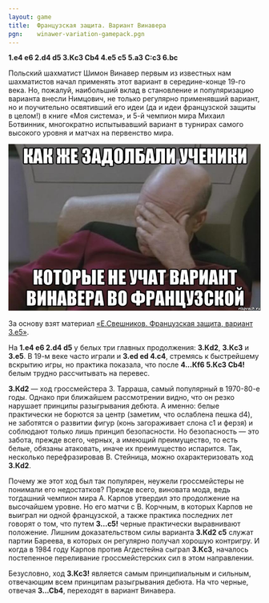 ```yaml
---
layout: game
title:  Французская защита. Вариант Винавера
pgn:    winawer-variation-gamepack.pgn
---
```


**1.e4 e6 2.d4 d5 3.Кc3 Сb4 4.e5 c5 5.a3 С:c3 6.bc**

Польский шахматист Шимон Винавер первым из известных нам шахматистов начал применять этот вариант в середине-конце 19-го века. Но, пожалуй, наибольший вклад в становление и популяризацию варианта внесли Нимцович, не только регулярно применявший вариант, но и поучительно освятивший его идеи (да и идеи французской защиты в целом!) в книге «Моя система», и 5-й чемпион мира Михаил Ботвинник, многократно испытывавший вариант в турнирах самого высокого уровня и матчах на первенство мира.

<img src="facepalm-winawer-variation.jpeg" class="img-responsive">

За основу взят материал [«Е.Свешников. Французская защита, вариант 3.е5»](http://www.e3e5.com/article.php?id=128).

На **1.e4 e6 2.d4 d5** у белых три главных продолжения: **3.Кd2**, **3.Кc3** и **3.e5**. В 19-м веке часто играли и **3.ed ed 4.c4**, стремясь к быстрейшему вскрытию игры, но практика показала, что после **4...Кf6 5.Кc3 Сb4!** белым трудно рассчитывать на перевес.

**3.Кd2** — ход гроссмейстера З. Тарраша, самый популярный в 1970-80-е годы. Однако при ближайшем рассмотрении видно, что он резко нарушает принципы разыгрывания дебюта. А именно: белые практически не борются за центр (заметим, что ослаблена пешка d4), не заботятся о развитии фигур (конь загораживает слона с1 и ферзя) и соблюдают только лишь принцип безопасности. Но безопасность — это забота, прежде всего, черных, а имеющий преимущество, то есть белые, обязаны атаковать, иначе их преимущество испарится. Так, несколько перефразировав В. Стейница, можно охарактеризовать ход **3.Кd2**.

Почему же этот ход был так популярен, неужели гроссмейстеры не понимали его недостатков? Прежде всего, виновата мода, ведь тогдашний чемпион мира А. Карпов утвердил это продолжение на высочайшем уровне. Но его матчи с В. Корчным, в которых Карпов не выиграл ни одной французской, а также практика последних лет говорят о том, что путем **3...с5!** черные практически выравнивают положение. Лишним доказательством силы варианта **3.Кd2 с5** служат партии Бареева, в которых он регулярно получал хорошую контригру. И когда в 1984 году Карпов против Агдестейна сыграл **3.Кc3**, началось постепенное переливание гроссмейстерских сил в этом направлении.

Безусловно, ход **3.Кc3!** является самым принципиальным и сильным, отвечающим всем принципам разыгрывания дебюта. На что черные, отвечая **3...Сb4**, переходят в вариант Винавера.
